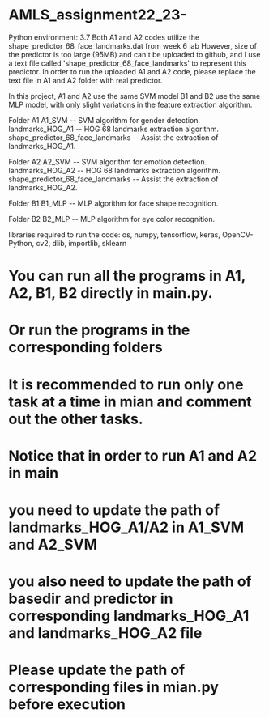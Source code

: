 # AMLS_assignment22_23-
Python environment: 3.7
Both A1 and A2 codes utilize the shape_predictor_68_face_landmarks.dat from week 6 lab
However, size of the predictor is too large (95MB) and can't be uploaded to github, and I
use a text file called 'shape_predictor_68_face_landmarks' to represent this predictor.
In order to run the uploaded A1 and A2 code, please replace the text file in A1 and A2 folder
with real predictor.

In this project, A1 and A2 use the same SVM model
B1 and B2 use the same MLP model, with only slight variations in 
the feature extraction algorithm.

Folder A1
A1_SVM -- SVM algorithm for gender detection.
landmarks_HOG_A1 -- HOG 68 landmarks extraction algorithm.
shape_predictor_68_face_landmarks -- Assist the extraction of landmarks_HOG_A1.

Folder A2
A2_SVM -- SVM algorithm for emotion detection.
landmarks_HOG_A2 -- HOG 68 landmarks extraction algorithm.
shape_predictor_68_face_landmarks -- Assist the extraction of landmarks_HOG_A2.

Folder B1
B1_MLP -- MLP algorithm for face shape recognition.

Folder B2
B2_MLP -- MLP algorithm for eye color recognition.


libraries required to run the code:
os, numpy, tensorflow, keras, OpenCV-Python, cv2, dlib, importlib, sklearn

# You can run all the programs in A1, A2, B1, B2 directly in main.py.
# Or run the programs in the corresponding folders
# It is recommended to run only one task at a time in mian and comment out the other tasks.

# Notice that in order to run A1 and A2 in main
# you need to update the path of landmarks_HOG_A1/A2 in A1_SVM and A2_SVM
# you also need to update the path of basedir and predictor in corresponding landmarks_HOG_A1 and landmarks_HOG_A2 file

# Please update the path of corresponding files in mian.py before execution
